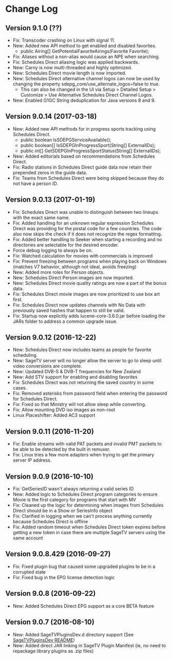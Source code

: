 # Change Log

## Version 9.1.0 (??)
* Fix: Transcoder crashing on Linux with signal 11.
* New: Added new API method to get enabled and disabled favorites.
    * public Airing[] GetPotentialFavoriteAirings(Favorite Favorite);
* Fix: Aliases without a non-alias would cause an NPE when searching.
* Fix: Schedules Direct aliasing logic was applied backwards.
* New: Carny is now multi-threaded and highly optimized.
* New: Schedules Direct movie length is now imported.
* New: Schedules Direct alternative channel logos can now be used by changing the property sdepg_core/use_alternate_logos=false to true.
    * This can also be changed in the UI via Setup > Detailed Setup > Customize > Use Alternative Schedules Direct Channel Logos.
* New: Enabled G1GC String deduplication for Java versions 8 and 9.

## Version 9.0.14 (2017-03-18)
* New: Added new API methods for in progress sports tracking using Schedules Direct.
  * public boolean IsSDEPGServiceAvailable();
  * public boolean[] IsSDEPGInProgressSport(String[] ExternalIDs);
  * public int[] GetSDEPGInProgressSportStatus(String[] ExternalIDs);
* New: Added editorials based on recommendations from Schedules Direct.
* Fix: Radio stations in Schedules Direct guide data now retain their prepended zeros in the guide data.
* Fix: Teams from Schedules Direct were being skipped because they do not have a person ID. 

## Version 9.0.13 (2017-01-19)
* Fix: Schedules Direct was unable to distinguish between two lineups with the exact same name.
* Fix: Added handling for an unknown regular expression Schedules Direct was providing for the postal code for a few countries. The code also now skips the check if it does not recognize the regex formatting.
* Fix: Added better handling to Seeker when starting a recording and no directories are selectable for the desired encoder.
* Force debug logging to always be on.
* Fix: Watched calculation for movies with commercials is improved
* Fix: Prevent freezing between programs when playing back on Windows (matches V7 behavior, although not ideal, avoids freezing)
* New: Added more roles for Person objects.
* New: Schedules Direct Person images are now imported.
* New: Schedules Direct movie quality ratings are now a part of the bonus data.
* Fix: Schedules Direct movie images are now prioritized to use box art first.
* Fix: Schedules Direct now updates channels with No Data with previously saved hashes that happen to still be valid.
* Fix: Startup now explicitly adds lucene-core-3.6.0.jar before loading the JARs folder to address a common upgrade issue.

## Version 9.0.12 (2016-12-22)
* New: Schedules Direct now includes teams as people for favorite scheduling.
* New: SageTV server will no longer allow the server to go to sleep until video conversions are complete.
* New: Updated DVB-S & DVB-T frequencies for New Zealand
* New: Add STV support for enabling and disabling favorites
* Fix: Schedules Direct was not returning the saved country in some cases.
* Fix: Removed asterisks from password field when entering the password for Schedules Direct.
* Fix: Fixed so that Ministry will not allow sleep while converting.
* Fix: Allow mounting DVD iso images as non-root
* Linux Placeshifter: Added AC3 support

## Version 9.0.11 (2016-11-20)
* Fix: Enable streams with valid PAT packets and invalid PMT packets to be able to be detected by the built in remuxer.
* Fix: Linux tries a few more adapters when trying to get the primary server IP address.

## Version 9.0.9 (2016-10-10)
* Fix: GetSeriesID wasn't always returning a valid series ID
* New: Added logic to Schedules Direct program categories to ensure Movie is the first category for programs that start with MV
* Fix: Cleaned up the logic for determining when images from Schedules Direct should be in a Show or SeriesInfo object
* Fix: Clarified in logging when we can't process anything currently because Schedules Direct is offline
* Fix: Added random timeout when Schedules Direct token expires before getting a new token in case there are multiple SageTV servers using the same account

## Version 9.0.8.429 (2016-09-27)
* Fix: Fixed plugin bug that caused some upgraded plugins to be in a corrupted state
* Fix: Fixed bug in the EPG license detection logic

## Version 9.0.8 (2016-09-22)
* New: Added Schedules Direct EPG support as a core BETA feature

## Version 9.0.7 (2016-08-10)
* New: Added SageTVPluginsDev.d directory support (See [SageTVPluginsDev README](SageTVPluginsDev.md))
* New: Added direct JAR linking in SageTV Plugin Manifest (ie, no need to repackage library plugins as .zip files)
